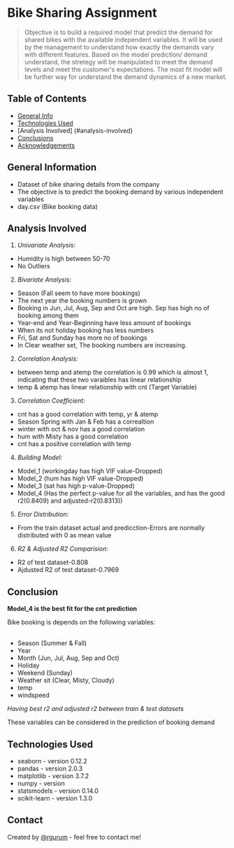 # Bike Sharing Assignment
> Objective is to build a required model that predict the demand for shared bikes with the available independent variables. It will be used by the management to understand how exactly the demands vary with different features. Based on the model prediction/ demand understand, the stretegy will be manipulated to meet the demand levels and meet the customer's expectations. The most fit model will be further way for understand the demand dynamics of a new market.


## Table of Contents
* [General Info](#general-information)
* [Technologies Used](#technologies-used)
* [Analysis Involved] (#analysis-involved)
* [Conclusions](#conclusions)
* [Acknowledgements](#acknowledgements)

<!-- You can include any other section that is pertinent to your problem -->

## General Information
- Dataset of bike sharing details from the company
- The objective is to predict the booking demand by various independent variables
- day.csv (Bike booking data)

## Analysis Involved

1. *Univariate Analysis:*
- Humidity is high between 50-70
- No Outliers

2. *Bivariate Analysis:*
- Season (Fall seem to have more bookings)
- The next year the booking numbers is grown
- Booking in Jun, Jul, Aug, Sep and Oct are high. Sep has high no of booking among them
- Year-end and Year-Beginning have less amount of bookings
- When its not holiday booking has less numbers
- Fri, Sat and Sunday has more no of bookings
- In Clear weather set, The booking numbers are increasing.

2. *Correlation Analysis:*
- between temp and atemp the correlation is 0.99 which is almost 1, indicating that these two varaibles has linear relationship
- temp & atemp has linear relationship with cnt (Target Variable)

3. *Correlation Coefficient:*
- cnt has a good correlation with temp, yr & atemp
- Season Spring with Jan & Feb has a correaltion
- winter with oct & nov has a good correlation
- hum with Misty has a good correlation
- cnt has a positive correlation with temp

4. *Building Model:*
- Model_1 (workingday has high VIF value-Dropped)
- Model_2 (hum has high VIF value-Dropped)
- Model_3 (sat has high p-value-Dropped)
- Model_4 (Has the perfect p-value for all the variables, and has the good r2(0.8409) and adjusted-r2(0.8313))

5. *Error Distribution:*
- From the train dataset actual and predicction-Errors are normally distributed with 0 as mean value

6. *R2 & Adjusted R2 Comparision:*
- R2 of test dataset-0.808
- Ajdusted R2 of test dataset-0.7969

## Conclusion
**Model_4 is the best fit for the cnt prediction**

Bike booking is depends on the following variables:<br><br>
- Season (Summer & Fall)
- Year
- Month (Jun, Jul, Aug, Sep and Oct)
- Holiday
- Weekend (Sunday)
- Weather sit (Clear, Misty, Cloudy)
- temp
- windspeed

*Having best r2 and adjusted r2 between train & test datasets*

These variables can be considered in the prediction of booking demand

## Technologies Used
- seaborn - version 0.12.2
- pandas - version 2.0.3
- matplotlib - version 3.7.2
- numpy - version
- statsmodels - version 0.14.0
- scikit-learn - version 1.3.0

## Contact
Created by [@rgurum](https://www.linkedin.com/in/gurumoorthiramanathan/) - feel free to contact me!
